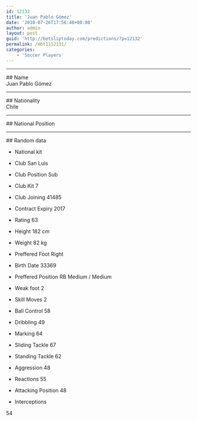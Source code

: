 ```yaml
---
id: 12132
title: 'Juan Pablo Gómez'
date: '2010-07-26T17:56:40+00:00'
author: admin
layout: post
guid: 'http://betsliptoday.com/predictions/?p=12132'
permalink: /mbt1112131/
categories:
    - 'Soccer Players'
---
```


- - - - - -

\## Name  
 Juan Pablo Gómez

- - - - - -

\## Nationality  
 Chile

- - - - - -

\## National Position

- - - - - -

\## Random data

- National kit
- Club
 San Luis

- Club Position
 Sub

- Club Kit
 7

- Club Joining
 41485

- Contract Expiry
 2017

- Rating
 63

- Height
 182 cm

- Weight
 82 kg

- Preffered Foot
 Right

- Birth Date
 33369

- Preffered Position
 RB Medium / Medium

- Weak foot
 2

- Skill Moves
 2

- Ball Control
 58

- Dribbling
 49

- Marking
 64

- Sliding Tackle
 67

- Standing Tackle
 62

- Aggression
 48

- Reactions
 55

- Attacking Position
 48

- Interceptions

 54
